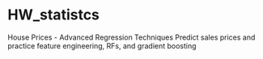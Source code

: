 # HW_statistcs

House Prices - Advanced Regression Techniques
Predict sales prices and practice feature engineering, RFs, and gradient boosting
